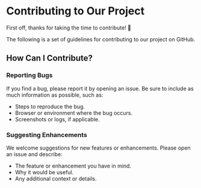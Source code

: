 # Contributing to Our Project

First off, thanks for taking the time to contribute! 🎉

The following is a set of guidelines for contributing to our project on GitHub.

## How Can I Contribute?

### Reporting Bugs

If you find a bug, please report it by opening an issue. Be sure to include as much information as possible, such as:
- Steps to reproduce the bug.
- Browser or environment where the bug occurs.
- Screenshots or logs, if applicable.

### Suggesting Enhancements

We welcome suggestions for new features or enhancements. Please open an issue and describe:
- The feature or enhancement you have in mind.
- Why it would be useful.
- Any additional context or details.
